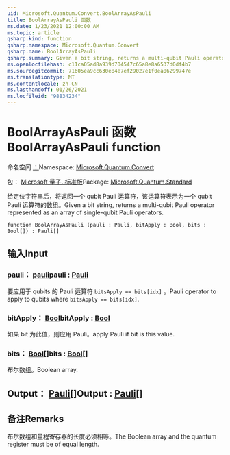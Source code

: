 ```yaml
---
uid: Microsoft.Quantum.Convert.BoolArrayAsPauli
title: BoolArrayAsPauli 函数
ms.date: 1/23/2021 12:00:00 AM
ms.topic: article
qsharp.kind: function
qsharp.namespace: Microsoft.Quantum.Convert
qsharp.name: BoolArrayAsPauli
qsharp.summary: Given a bit string, returns a multi-qubit Pauli operator represented as an array of single-qubit Pauli operators.
ms.openlocfilehash: c11ca05ad8a939d704547c65a8e8a6537d0df4b7
ms.sourcegitcommit: 71605ea9cc630e84e7ef29027e1f0ea06299747e
ms.translationtype: MT
ms.contentlocale: zh-CN
ms.lasthandoff: 01/26/2021
ms.locfileid: "98834234"
---
```

# <a name="boolarrayaspauli-function"></a><span data-ttu-id="2a979-102">BoolArrayAsPauli 函数</span><span class="sxs-lookup"><span data-stu-id="2a979-102">BoolArrayAsPauli function</span></span>

<span data-ttu-id="2a979-103">命名空间 [：](xref:Microsoft.Quantum.Convert)</span><span class="sxs-lookup"><span data-stu-id="2a979-103">Namespace: [Microsoft.Quantum.Convert](xref:Microsoft.Quantum.Convert)</span></span>

<span data-ttu-id="2a979-104">包： [Microsoft 量子. 标准版](https://nuget.org/packages/Microsoft.Quantum.Standard)</span><span class="sxs-lookup"><span data-stu-id="2a979-104">Package: [Microsoft.Quantum.Standard](https://nuget.org/packages/Microsoft.Quantum.Standard)</span></span>


<span data-ttu-id="2a979-105">给定位字符串后，将返回一个 qubit Pauli 运算符，该运算符表示为一个 qubit Pauli 运算符的数组。</span><span class="sxs-lookup"><span data-stu-id="2a979-105">Given a bit string, returns a multi-qubit Pauli operator represented as an array of single-qubit Pauli operators.</span></span>

```qsharp
function BoolArrayAsPauli (pauli : Pauli, bitApply : Bool, bits : Bool[]) : Pauli[]
```


## <a name="input"></a><span data-ttu-id="2a979-106">输入</span><span class="sxs-lookup"><span data-stu-id="2a979-106">Input</span></span>

### <a name="pauli--pauli"></a><span data-ttu-id="2a979-107">pauli： [pauli](xref:microsoft.quantum.lang-ref.pauli)</span><span class="sxs-lookup"><span data-stu-id="2a979-107">pauli : [Pauli](xref:microsoft.quantum.lang-ref.pauli)</span></span>

<span data-ttu-id="2a979-108">要应用于 qubits 的 Pauli 运算符 `bitsApply == bits[idx]` 。</span><span class="sxs-lookup"><span data-stu-id="2a979-108">Pauli operator to apply to qubits where `bitsApply == bits[idx]`.</span></span>


### <a name="bitapply--bool"></a><span data-ttu-id="2a979-109">bitApply： [Bool](xref:microsoft.quantum.lang-ref.bool)</span><span class="sxs-lookup"><span data-stu-id="2a979-109">bitApply : [Bool](xref:microsoft.quantum.lang-ref.bool)</span></span>

<span data-ttu-id="2a979-110">如果 bit 为此值，则应用 Pauli。</span><span class="sxs-lookup"><span data-stu-id="2a979-110">apply Pauli if bit is this value.</span></span>


### <a name="bits--bool"></a><span data-ttu-id="2a979-111">bits： [Bool](xref:microsoft.quantum.lang-ref.bool)[]</span><span class="sxs-lookup"><span data-stu-id="2a979-111">bits : [Bool](xref:microsoft.quantum.lang-ref.bool)[]</span></span>

<span data-ttu-id="2a979-112">布尔数组。</span><span class="sxs-lookup"><span data-stu-id="2a979-112">Boolean array.</span></span>



## <a name="output--pauli"></a><span data-ttu-id="2a979-113">Output： [Pauli](xref:microsoft.quantum.lang-ref.pauli)[]</span><span class="sxs-lookup"><span data-stu-id="2a979-113">Output : [Pauli](xref:microsoft.quantum.lang-ref.pauli)[]</span></span>



## <a name="remarks"></a><span data-ttu-id="2a979-114">备注</span><span class="sxs-lookup"><span data-stu-id="2a979-114">Remarks</span></span>

<span data-ttu-id="2a979-115">布尔数组和量程寄存器的长度必须相等。</span><span class="sxs-lookup"><span data-stu-id="2a979-115">The Boolean array and the quantum register must be of equal length.</span></span>